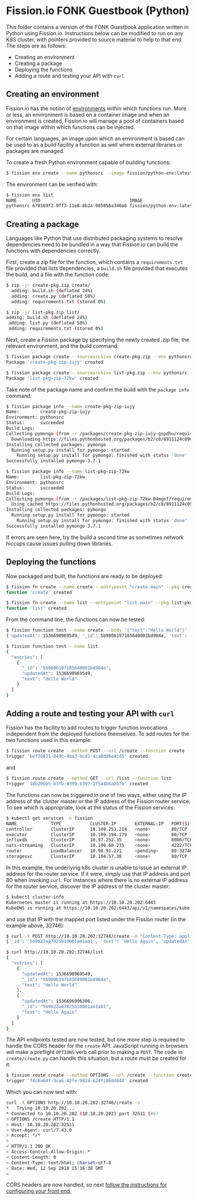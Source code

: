 # Fission.io FONK Guestbook (Python)

This folder contains a version of the FONK Guestbook application written in Python using Fission.io.  Instructions below can be modified to run on any K8S cluster, with pointers provided to source material to help to that end.  The steps are as follows:

* Creating an environment
* Creating a package
* Deploying the functions
* Adding a route and testing your API with `curl`

## Creating an environment
Fission.io has the notion of [environments](https://docs.fission.io/0.9.2/usage/package/) within which functions run.  More or less, an environment is based on a container image and when an environment is created, Fission.io will manage a pool of containers based on that image within which functions can be injected.

For certain languages, an image upon which an environment is based can be used to as a build facility a function as well where external libraries or packages are managed.

To create a fresh Python environment capable of building functions:

```bash
$ fission env create --name pythonsrc --image fission/python-env:latest --builder fission/python-builder:latest
```
The environment can be verified with:

```bash
$ fission env list
NAME      UID                                  IMAGE                     POOLSIZE MINCPU MAXCPU MINMEMORY MAXMEMORY EXTNET GRACETIME
pythonsrc 670169f2-9ff3-11e8-8b2a-005056a340a6 fission/python-env:latest 3        0      0      0         0         false  360
```

## Creating a package
Languages like Python that use distributed packaging systems to resolve dependencies need to be bundled in a way that Fission.io can build the functions with dependencies correctly.

First, create a zip file for the function, which contains a `requirements.txt` file provided that lists dependencies, a `build.sh` file provided that executes the build, and a file with the function code:

```bash
$ zip -jr create-pkg.zip create/
  adding: build.sh (deflated 24%)
  adding: create.py (deflated 58%)
  adding: requirements.txt (stored 0%)
```

```bash
$ zip -jr list-pkg.zip list/
adding: build.sh (deflated 24%)
 adding: list.py (deflated 50%)
 adding: requirements.txt (stored 0%)
```

Next, create a Fission package by specifying the newly created .zip file, the relevant environment, and the build command:

```bash
$ fission package create --sourcearchive create-pkg.zip --env pythonsrc --buildcmd "./build.sh"
Package 'create-pkg-zip-iujy' created
```

```bash
$ fission package create --sourcearchive list-pkg.zip --env pythonsrc --buildcmd "./build.sh"
Package 'list-pkg-zip-72kw' created
```

Take note of the package name and confirm the build with the `package info` command:

```bash
$ fission package info --name create-pkg-zip-iujy
Name:        create-pkg-zip-iujy
Environment: pythonsrc
Status:      succeeded
Build Logs:
Collecting pymongo (from -r /packages/create-pkg-zip-iujy-gspdhu/requirements.txt (line 1))
  Downloading https://files.pythonhosted.org/packages/b2/c8/8911124c0900cf83e39124a2849b6c992b32cf8d94f88941b06759b43825/pymongo-3.7.1.tar.gz (723kB)
Installing collected packages: pymongo
  Running setup.py install for pymongo: started
    Running setup.py install for pymongo: finished with status 'done'
Successfully installed pymongo-3.7.1
```

```bash
$ fission package info --name list-pkg-zip-72kw
Name:        list-pkg-zip-72kw
Environment: pythonsrc
Status:      succeeded
Build Logs:
Collecting pymongo (from -r /packages/list-pkg-zip-72kw-04mgnf/requirements.txt (line 1))
  Using cached https://files.pythonhosted.org/packages/b2/c8/8911124c0900cf83e39124a2849b6c992b32cf8d94f88941b06759b43825/pymongo-3.7.1.tar.gz
Installing collected packages: pymongo
  Running setup.py install for pymongo: started
    Running setup.py install for pymongo: finished with status 'done'
Successfully installed pymongo-3.7.1
```
If errors are seen here, try the build a second time as sometimes network hiccups cause issues pulling down libraries.

## Deploying the functions
Now packaged and built, the functions are ready to be deployed:

```bash
$ fission fn create --name create --entrypoint "create.main" --pkg create-pkg-zip-iujy
function 'create' created
```

```bash
$ fission fn create --name list --entrypoint "list.main" --pkg list-pkg-zip-72kw
function 'list' created
```


From the command line, the functions can now be tested:

```bash
$ fission function test --name create --body '{"text":"Hello World"}'
{'updatedAt': 1536690969549, '_id': 5b980b197185640001bd984e, 'text': 'Hello World'}
```

```bash
$ fission function test --name list
{
  "entries": [
    {
      "_id": "5b980b197185640001bd984e",
      "updatedAt": 1536690969549,
      "text": "Hello World"
    }
  ]
}
```

## Adding a route and testing your API with `curl`
Fission has the facility to add routes to trigger function invocations independent from the deployed functions themselves.  To add routes for the two functions used in this example:

```bash
$ fission route create --method POST --url /create --function create
trigger 'bef78821-849c-4ba3-bcd1-4ca0dd6e4cd5' created
```
and
```bash
$ fission route create --method GET --url /list --function list
trigger '18b206b5-b3fb-4399-b397-2f544b6a2b7b' created
```


The functions can now be triggered in one of two ways, either using the IP address of the cluster master or the IP address of the Fission router service.  To see which is appropriate, look at the status of the Fission services:

```bash
$ kubectl get services -n fission
NAME             TYPE           CLUSTER-IP       EXTERNAL-IP   PORT(S)        AGE
controller       ClusterIP      10.108.251.214   <none>        80/TCP         5h
executor         ClusterIP      10.109.194.179   <none>        80/TCP         5h
influxdb         ClusterIP      10.97.252.35     <none>        8086/TCP       5h
nats-streaming   ClusterIP      10.108.60.235    <none>        4222/TCP       5h
router           LoadBalancer   10.98.91.221     <pending>     80:32746/TCP   5h
storagesvc       ClusterIP      10.104.57.38     <none>        80/TCP         5h
```
In this example, the underlying k8s cluster is unable to issue an external IP address for the router service.  If it were, simply use that IP address and port 80 when invoking `curl`.  For instances where there is no external IP address for the router service, discover the IP address of the cluster master:

```bash
$ kubectl cluster-info
Kubernetes master is running at https://10.10.20.202:6443
KubeDNS is running at https://10.10.20.202:6443/api/v1/namespaces/kube-system/services/kube-dns:dns/proxy
```

and use that IP with the mapped port listed under the Fission router (in the example above, 32746):

```bash
$ curl -X POST http://10.10.20.202:32746/create -H "Content-Type: application/json" -d '{"text":"Hello Again"}'
{'_id': '5b9822a47825b10001ae1ab1', 'text': 'Hello Again', 'updatedAt': 1536696996386}
```

```bash
$ curl http://10.10.20.202:32746/list
{
  "entries": [
    {
      "updatedAt": 1536690969549,
      "_id": "5b980b197185640001bd984e",
      "text": "Hello World"
    },
    {
      "updatedAt": 1536696996386,
      "_id": "5b9822a47825b10001ae1ab1",
      "text": "Hello Again"
    }
  ]
}
```
The API endpoints tested are now tested, but one more step is required to handle the CORS header for the `create` API.  JavaScript running in browsers will make a preflight `OPTIONS` verb call prior to making a `POST`.  The code in `create/create.py` can handle this situation, but a route must be created for it:

```bash
$ fission route create --method OPTIONS --url /create --function create
trigger 'f4c6a64f-3ca6-42fe-9824-e24f1860d844' created
```
Which you can now test with:
```bash
curl -X OPTIONS http://10.10.20.202:32746/create -v
*   Trying 10.10.20.202...
* Connected to 10.10.20.202 (10.10.20.202) port 32511 (#0)
> OPTIONS /create HTTP/1.1
> Host: 10.10.20.202:32511
> User-Agent: curl/7.43.0
> Accept: */*
>
< HTTP/1.1 200 OK
< Access-Control-Allow-Origin: *
< Content-Length: 0
< Content-Type: text/html; charset=utf-8
< Date: Wed, 12 Sep 2018 15:16:38 GMT
<
```
CORS headers are now handled, so next [follow the instructions for configuring your front end.](../../../frontend/Readme.md)
